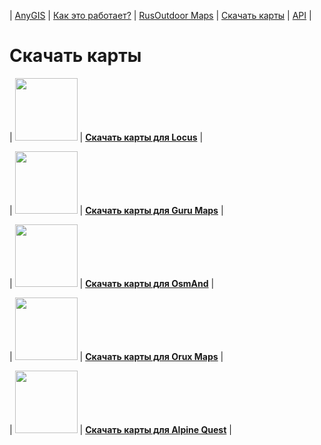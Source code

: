 | [AnyGIS][01] | [Как это работает?][02] | [RusOutdoor Maps][03] | [Скачать карты][04] | [API][05] |


[01]: https://nnngrach.github.io/AnyGIS_maps/index
[02]: https://nnngrach.github.io/AnyGIS_maps/Web/Html/Description_ru
[03]: https://nnngrach.github.io/AnyGIS_maps/Web/Html/RusOutdoor_ru
[04]: https://nnngrach.github.io/AnyGIS_maps/Web/Html/DownloadPage_ru
[05]: https://nnngrach.github.io/AnyGIS_maps/Web/Html/Api_ru



# Скачать карты


| <img src="https://nnngrach.github.io/AnyGIS_maps/Web/Img/icon_locus.png" width="100"/> | **[Скачать карты для Locus][11]** |

| <img src="https://nnngrach.github.io/AnyGIS_maps/Web/Img/icon_guru.png" width="100"/> | **[Скачать карты для Guru Maps][12]** |

| <img src="https://nnngrach.github.io/AnyGIS_maps/Web/Img/icon_osmand.png" width="100"/> | **[Скачать карты для OsmAnd][14]** |

| <img src="https://nnngrach.github.io/AnyGIS_maps/Web/Img/icon_orux.png" width="100"/> | **[Скачать карты для Orux Maps][13]** |

| <img src="https://nnngrach.github.io/AnyGIS_maps/Web/Img/icon_alpine.png" width="100"/> | **[Скачать карты для Alpine Quest][15]** |





[11]: https://nnngrach.github.io/AnyGIS_maps/Web/Html/Locus_ru
[12]: https://nnngrach.github.io/AnyGIS_maps/Web/Html/Galileo_ru
[13]: https://nnngrach.github.io/AnyGIS_maps/Web/Html/Orux_ru
[14]: https://nnngrach.github.io/AnyGIS_maps/Web/Html/Osmand_ru
[15]: https://nnngrach.github.io/AnyGIS_maps/Web/Html/Alpine_ru



